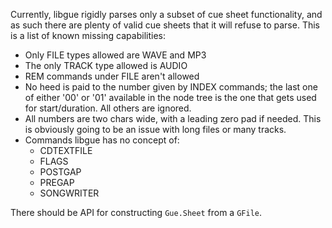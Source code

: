 Currently, libgue rigidly parses only a subset of cue sheet functionality, and
as such there are plenty of valid cue sheets that it will refuse to parse. This
is a list of known missing capabilities:
  * Only FILE types allowed are WAVE and MP3
  * The only TRACK type allowed is AUDIO
  * REM commands under FILE aren't allowed
  * No heed is paid to the number given by INDEX commands; the last one
    of either '00' or '01' available in the node tree is the one that gets used
    for start/duration. All others are ignored.
  * All numbers are two chars wide, with a leading zero pad if needed. This is
    obviously going to be an issue with long files or many tracks.
  * Commands libgue has no concept of:
    * CDTEXTFILE
    * FLAGS
    * POSTGAP
    * PREGAP
    * SONGWRITER


There should be API for constructing `Gue.Sheet` from a `GFile`.
